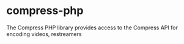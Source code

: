 # compress-php
The Compress PHP library provides access to the Compress API for encoding videos, restreamers
